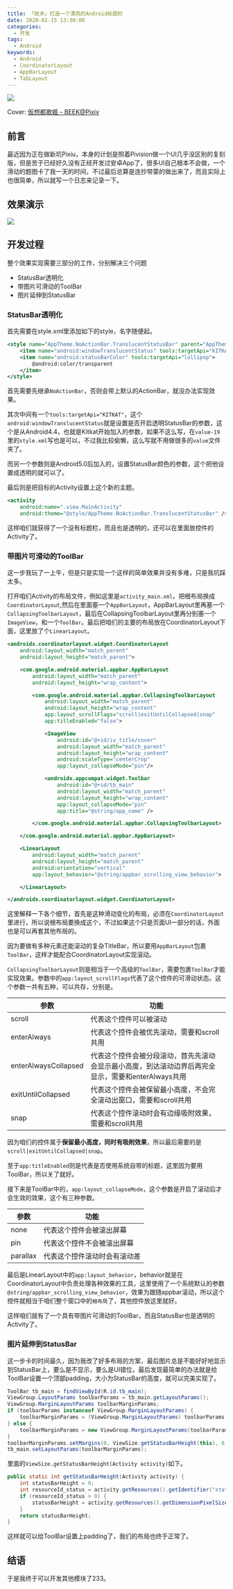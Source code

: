 ```yaml
---
title: 「技术」打造一个漂亮的Android标题栏
date: 2020-02-15 13:30:00
categories: 
  - 开发
tags:
  - Android
keywords: 
  - Android
  - CoordinatorLayout
  - AppBarLayout
  - TabLayout
---
```


![](1.jpg)

Cover: [仮想都歌姫 - BEEK@Pixiv](https://www.pixiv.net/artworks/58328867)

## 前言

最近因为正在做新坑Pixiu，本身的计划是照着Pivision做一个UI几乎没区别的复刻版，但是苦于已经好久没有正经开发过安卓App了，很多UI自己根本不会做，一个滑动的题图卡了我一天的时间，不过最后总算是连抄带蒙的做出来了，而且实际上也很简单，所以就写一个日志来记录一下。

## 效果演示

![](2.gif)

## 开发过程
整个效果实现需要三部分的工作，分别解决三个问题
 - StatusBar透明化
 - 带图片可滑动的ToolBar
 - 图片延伸到StatusBar

### StatusBar透明化

首先需要在style.xml里添加如下的style，名字随便起。

```xml
<style name="AppTheme.NoActionBar.TranslucentStatusBar" parent="AppTheme.NoActionBar">
	<item name="android:windowTranslucentStatus" tools:targetApi="KITKAT">true</item>
	<item name="android:statusBarColor" tools:targetApi="lollipop">
		@android:color/transparent
	</item>
</style>
```

首先需要先继承`NoActionBar`，否则会带上默认的ActionBar，就没办法实现效果。

其次中间有一个`tools:targetApi="KITKAT"`，这个`android:windowTranslucentStatus`就是设置是否开启透明StatusBar的参数，这个是从Android4.4，也就是Kitkat开始加入的参数，如果不这么写，在`value-19`里的`style.xml`写也是可以，不过我比较偷懒，这么写就不用做很多的`value`文件夹了。

而另一个参数则是Android5.0后加入的，设置StatusBar颜色的参数，这个把他设置成透明的就可以了。

最后则是把目标的Activity设置上这个新的主题。

```xml
<activity
	android:name=".view.MainActivity"
	android:theme="@style/AppTheme.NoActionBar.TranslucentStatusBar" />
```

这样咱们就获得了一个没有标题栏，而且也是透明的，还可以在里面放控件的Activity了。

### 带图片可滑动的ToolBar

这一步我玩了一上午，但是只是实现一个这样的简单效果并没有多难，只是我坑踩太多。

打开咱们Activity的布局文件，例如这里是`activity_main.xml`，把根布局换成`CoordinatorLayout`,然后在里面塞一个`AppBarLayout`，AppBarLayout里再塞一个`CollapsingToolbarLayout`，最后在CollapsingToolbarLayout里再分别塞一个`ImageView`，和一个`ToolBar`。最后把咱们的主要的布局放在CoordinatorLayout下面，这里放了个`LinearLayout`。

```xml
<androidx.coordinatorlayout.widget.CoordinatorLayout
	android:layout_width="match_parent"
	android:layout_height="match_parent">

	<com.google.android.material.appbar.AppBarLayout
		android:layout_width="match_parent"
		android:layout_height="wrap_content">

		<com.google.android.material.appbar.CollapsingToolbarLayout
			android:layout_width="match_parent"
			android:layout_height="wrap_content"
			app:layout_scrollFlags="scroll|exitUntilCollapsed|snap"
			app:titleEnabled="false">

			<ImageView
				android:id="@+id/iv_title/cover"
				android:layout_width="match_parent"
				android:layout_height="wrap_content"
				android:scaleType="centerCrop"
				app:layout_collapseMode="pin"/>

			<androidx.appcompat.widget.Toolbar
				android:id="@+id/tb_main"
				android:layout_width="match_parent"
				android:layout_height="wrap_content"
				app:layout_collapseMode="pin"
				app:title="@string/app_name" />

		</com.google.android.material.appbar.CollapsingToolbarLayout>

	</com.google.android.material.appbar.AppBarLayout>

	<LinearLayout
		android:layout_width="match_parent"
		android:layout_height="match_parent"
		android:orientation="vertical"
		app:layout_behavior="@string/appbar_scrolling_view_behavior">

	</LinearLayout>

</androidx.coordinatorlayout.widget.CoordinatorLayout>
```

这里解释一下各个细节，首先是这种滑动变化的布局，必须在`CoordinatorLayout`里进行，所以说根布局要换成这个，不过如果这个只是页面UI一部分的话，外面也是可以再套其他布局的。

因为要做有多种元素还能滚动的复杂TitleBar，所以要用`AppBarLayout`包裹`ToolBar`，这样才能配合CoordinatorLayout实现滚动。

`CollapsingToolbarLayout`则是相当于一个高级的`ToolBar`，需要包裹`ToolBar`才能实现效果。参数中的`app:layout_scrollFlags`代表了这个控件的可滑动状态。这个参数一共有五种，可以共存，分别是。

| 参数                 | 功能                                                                                                |
| -------------------- | --------------------------------------------------------------------------------------------------- |
| scroll               | 代表这个控件可以被滚动                                                                              |
| enterAlways          | 代表这个控件会被优先滚动，需要和scroll共用                                                          |
| enterAlwaysCollapsed | 代表这个控件会被分段滚动，首先先滚动会显示最小高度，到达滚动边界后再完全显示，需要和enterAlways共用 |
| exitUntilCollapsed   | 代表这个控件会被保留最小高度，不会完全滚动出窗口，需要和scroll共用                                  |
| snap                 | 代表这个控件滚动时会有边缘吸附效果，需要和scroll共用                                                |

因为咱们的控件属于**保留最小高度，同时有吸附效果**，所以最后需要的是`scroll|exitUntilCollapsed|snap`。

至于`app:titleEnabled`则是代表是否使用系统自带的标题，这里因为要用ToolBar，所以关了就好。

接下来是ToolBar中的，`app:layout_collapseMode`，这个参数是开启了滚动后才会生效的效果，这个有三种参数。

| 参数     | 功能                         |
| -------- | ---------------------------- |
| none     | 代表这个控件会被滚出屏幕     |
| pin      | 代表这个控件不会被滚出屏幕   |
| parallax | 代表这个控件滚动时会有滚动差 |

最后是LinearLayout中的`app:layout_behavior`，behavior就是在CoordinatorLayout中负责处理各种效果的工具，这里使用了一个系统默认的参数`@string/appbar_scrolling_view_behavior`，效果为跟随appbar滚动，所以这个控件就相当于咱们整个窗口中的`根布局`了，其他控件放这里就好。

这样咱们就有了一个具有带图片可滑动的ToolBar，而且StatusBar也是透明的Activity了。

### 图片延伸到StatusBar

这一步卡的时间最久，因为我改了好多布局的方案，最后图片总是不能好好地显示到StatusBar上，要么是不显示，要么是UI错位，最后发现最简单的办法就是给ToolBar设置一个顶部padding，大小为StatusBar的高度，就可以完美实现了。

```java
ToolBar tb_main = findViewById(R.id.tb_main);
ViewGroup.LayoutParams toolbarParams = tb_main.getLayoutParams();
ViewGroup.MarginLayoutParams toolbarMarginParams;
if (toolbarParams instanceof ViewGroup.MarginLayoutParams) {
	toolbarMarginParams = (ViewGroup.MarginLayoutParams) toolbarParams;
} else {
	toolbarMarginParams = new ViewGroup.MarginLayoutParams(toolbarParams);
}
toolbarMarginParams.setMargins(0, ViewSize.getStatusBarHeight(this), 0, 0);
tb_main.setLayoutParams(toolbarMarginParams);
```

里面的`ViewSize.getStatusBarHeight(Activity activity)`如下。

```java
public static int getStatusBarHeight(Activity activity) {
	int statusBarHeight = 0;
	int resourceId_status = activity.getResources().getIdentifier("status_bar_height", "dimen", "android");
	if (resourceId_status > 0) {
		statusBarHeight = activity.getResources().getDimensionPixelSize(resourceId_status);
	}
	return statusBarHeight;
}
```

这样就可以给ToolBar设置上padding了，我们的布局也终于正常了。

## 结语

于是我终于可以开发其他模块了233。